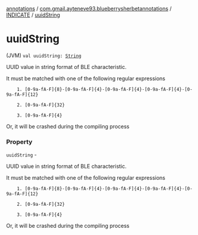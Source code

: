 [annotations](../../index.md) / [com.gmail.ayteneve93.blueberrysherbetannotations](../index.md) / [INDICATE](index.md) / [uuidString](./uuid-string.md)

# uuidString

(JVM) `val uuidString: `[`String`](https://kotlinlang.org/api/latest/jvm/stdlib/kotlin/-string/index.html)

UUID value in string format of BLE characteristic.

It must be matched with one of the following regular expressions

```
    1. [0-9a-fA-F]{8}-[0-9a-fA-F]{4}-[0-9a-fA-F]{4}-[0-9a-fA-F]{4}-[0-9a-fA-F]{12}

    2. [0-9a-fA-F]{32}

    3. [0-9a-fA-F]{4}
```

Or, it will be crashed during the compiling process

### Property

`uuidString` -

UUID value in string format of BLE characteristic.




It must be matched with one of the following regular expressions




```
    1. [0-9a-fA-F]{8}-[0-9a-fA-F]{4}-[0-9a-fA-F]{4}-[0-9a-fA-F]{4}-[0-9a-fA-F]{12}

    2. [0-9a-fA-F]{32}

    3. [0-9a-fA-F]{4}
```




Or, it will be crashed during the compiling process

